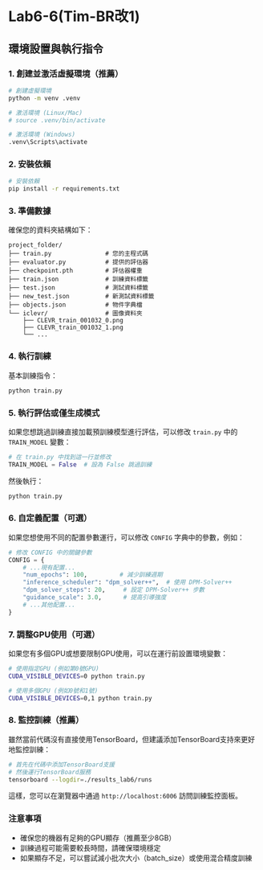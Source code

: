 # Lab6-6(Tim-BR改1)

## 環境設置與執行指令

### 1. 創建並激活虛擬環境（推薦）

```bash
# 創建虛擬環境
python -m venv .venv

# 激活環境 (Linux/Mac)
# source .venv/bin/activate

# 激活環境 (Windows)
.venv\Scripts\activate
```

### 2. 安裝依賴

```bash
# 安裝依賴
pip install -r requirements.txt
```

### 3. 準備數據

確保您的資料夾結構如下：

```
project_folder/
├── train.py               # 您的主程式碼
├── evaluator.py           # 提供的評估器
├── checkpoint.pth         # 評估器權重
├── train.json             # 訓練資料標籤
├── test.json              # 測試資料標籤
├── new_test.json          # 新測試資料標籤
├── objects.json           # 物件字典檔
└── iclevr/                # 圖像資料夾
    ├── CLEVR_train_001032_0.png
    ├── CLEVR_train_001032_1.png
    └── ...
```

### 4. 執行訓練

基本訓練指令：

```bash
python train.py
```

### 5. 執行評估或僅生成模式

如果您想跳過訓練直接加載預訓練模型進行評估，可以修改 `train.py` 中的 `TRAIN_MODEL` 變數：

```python
# 在 train.py 中找到這一行並修改
TRAIN_MODEL = False  # 設為 False 跳過訓練
```

然後執行：

```bash
python train.py
```

### 6. 自定義配置（可選）

如果您想使用不同的配置參數運行，可以修改 `CONFIG` 字典中的參數，例如：

```python
# 修改 CONFIG 中的關鍵參數
CONFIG = {
    # ...現有配置...
    "num_epochs": 100,         # 減少訓練週期
    "inference_scheduler": "dpm_solver++",  # 使用 DPM-Solver++
    "dpm_solver_steps": 20,     # 設定 DPM-Solver++ 步數
    "guidance_scale": 3.0,      # 提高引導強度
    # ...其他配置...
}
```

### 7. 調整GPU使用（可選）

如果您有多個GPU或想要限制GPU使用，可以在運行前設置環境變數：

```bash
# 使用指定GPU (例如第0號GPU)
CUDA_VISIBLE_DEVICES=0 python train.py

# 使用多個GPU (例如0號和1號)
CUDA_VISIBLE_DEVICES=0,1 python train.py
```

### 8. 監控訓練（推薦）

雖然當前代碼沒有直接使用TensorBoard，但建議添加TensorBoard支持來更好地監控訓練：

```bash
# 首先在代碼中添加TensorBoard支援
# 然後運行TensorBoard服務
tensorboard --logdir=./results_lab6/runs
```

這樣，您可以在瀏覽器中通過 `http://localhost:6006` 訪問訓練監控面板。

### 注意事項

- 確保您的機器有足夠的GPU顯存（推薦至少8GB）
- 訓練過程可能需要較長時間，請確保環境穩定
- 如果顯存不足，可以嘗試減小批次大小（batch_size）或使用混合精度訓練